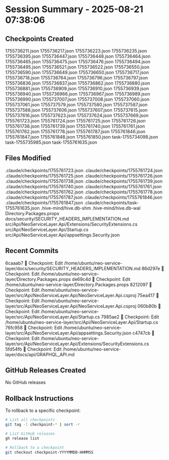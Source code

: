 # Session Summary - 2025-08-21 07:38:06

## Checkpoints Created
1755736211.json
1755736217.json
1755736223.json
1755736235.json
1755736395.json
1755736447.json
1755736448.json
1755736464.json
1755736465.json
1755736475.json
1755736476.json
1755736494.json
1755736495.json
1755736521.json
1755736522.json
1755736550.json
1755736590.json
1755736649.json
1755736650.json
1755736717.json
1755736718.json
1755736764.json
1755736796.json
1755736797.json
1755736836.json
1755736837.json
1755736862.json
1755736880.json
1755736881.json
1755736909.json
1755736910.json
1755736939.json
1755736940.json
1755736966.json
1755736967.json
1755736989.json
1755736990.json
1755737007.json
1755737008.json
1755737060.json
1755737061.json
1755737579.json
1755737580.json
1755737587.json
1755737588.json
1755737606.json
1755737607.json
1755737615.json
1755737616.json
1755737623.json
1755737624.json
1755737669.json
1755761723.json
1755761724.json
1755761725.json
1755761726.json
1755761738.json
1755761739.json
1755761740.json
1755761761.json
1755761762.json
1755761778.json
1755761787.json
1755761846.json
1755761847.json
1755761848.json
1755761850.json
task-1755734098.json
task-1755735985.json
task-1755761635.json

## Files Modified
.claude/checkpoints/1755761723.json
.claude/checkpoints/1755761724.json
.claude/checkpoints/1755761725.json
.claude/checkpoints/1755761726.json
.claude/checkpoints/1755761738.json
.claude/checkpoints/1755761739.json
.claude/checkpoints/1755761740.json
.claude/checkpoints/1755761761.json
.claude/checkpoints/1755761762.json
.claude/checkpoints/1755761778.json
.claude/checkpoints/1755761787.json
.claude/checkpoints/1755761846.json
.claude/checkpoints/1755761847.json
.claude/checkpoints/task-1755761635.json
.hive-mind/hive.db-shm
.hive-mind/hive.db-wal
Directory.Packages.props
docs/security/SECURITY_HEADERS_IMPLEMENTATION.md
src/Api/NeoServiceLayer.Api/Extensions/SecurityExtensions.cs
src/Api/NeoServiceLayer.Api/Startup.cs
src/Api/NeoServiceLayer.Api/appsettings.Security.json

## Recent Commits
6caaab7 🔖 Checkpoint: Edit /home/ubuntu/neo-service-layer/docs/security/SECURITY_HEADERS_IMPLEMENTATION.md
86d297e 🔖 Checkpoint: Edit /home/ubuntu/neo-service-layer/Directory.Packages.props
de69c4d 🔖 Checkpoint: Edit /home/ubuntu/neo-service-layer/Directory.Packages.props
8212097 🔖 Checkpoint: Edit /home/ubuntu/neo-service-layer/src/Api/NeoServiceLayer.Api/NeoServiceLayer.Api.csproj
75ea417 🔖 Checkpoint: Edit /home/ubuntu/neo-service-layer/src/Api/NeoServiceLayer.Api/NeoServiceLayer.Api.csproj
060b80b 🔖 Checkpoint: Edit /home/ubuntu/neo-service-layer/src/Api/NeoServiceLayer.Api/Startup.cs
7985ae2 🔖 Checkpoint: Edit /home/ubuntu/neo-service-layer/src/Api/NeoServiceLayer.Api/Startup.cs
76fc958 🔖 Checkpoint: Edit /home/ubuntu/neo-service-layer/src/Api/NeoServiceLayer.Api/appsettings.Security.json
c4747cb 🔖 Checkpoint: Edit /home/ubuntu/neo-service-layer/src/Api/NeoServiceLayer.Api/Extensions/SecurityExtensions.cs
5fd54fb 🔖 Checkpoint: Edit /home/ubuntu/neo-service-layer/docs/api/GRAPHQL_API.md

## GitHub Releases Created
No GitHub releases

## Rollback Instructions
To rollback to a specific checkpoint:
```bash
# List all checkpoints
git tag -l checkpoint-* | sort -r

# List GitHub releases
gh release list

# Rollback to a checkpoint
git checkout checkpoint-YYYYMMDD-HHMMSS
```
